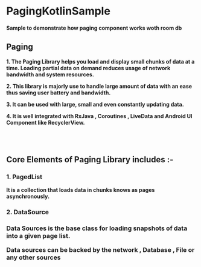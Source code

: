 # PagingKotlinSample
<p><b>Sample to demonstrate how paging component works woth room db</p></b>
<h2>Paging</h2>
<p><b>1.  The Paging Library helps you load and display small chunks of data at a time. Loading partial data on demand reduces usage of network bandwidth and system resources.</b></p>
<p><b>2.  This library is majorly use to handle large amount of data with an ease thus saving user battery and bandwidth.</p></b>
<p><b>3.  It can be used with large, small and even constantly updating data.</p></b>
<p><b>4.  It is well integrated with RxJava , Coroutines , LiveData and Android UI Component like RecyclerView.</b></p>

<br></br>

<h2>Core Elements of Paging Library includes :-</h2>
<h3>1. PagedList </h3>
<p><b> It is a collection that loads data in chunks knows as pages asynchronously. </b></p>
<h3>2. DataSource <h3>
<b><p> Data Sources is the base class for loading snapshots of data into a given page list. </b></p>
<b><p> Data sources can be backed by the network , Database , File or any other sources </b></p>